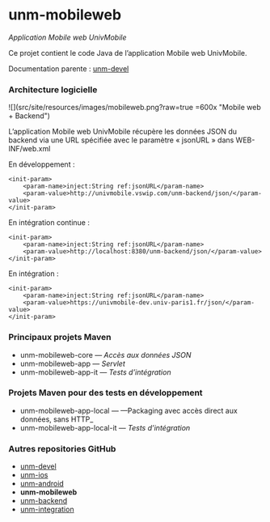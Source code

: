 unm-mobileweb
=============

_Application Mobile web UnivMobile_

Ce projet contient le code Java de l’application Mobile web UnivMobile.

Documentation parente : [unm-devel](../../../unm-devel/blob/develop/README.md "Documentation parente : unm-devel/README.md")

### Architecture logicielle

![](src/site/resources/images/mobileweb.png?raw=true =600x "Mobile web + Backend")

L’application Mobile web UnivMobile récupère les données JSON du backend
via une URL spécifiée avec le paramètre « jsonURL »
dans WEB-INF/web.xml

En développement :

    <init-param>
        <param-name>inject:String ref:jsonURL</param-name>
        <param-value>http://univmobile.vswip.com/unm-backend/json/</param-value>
    </init-param>

En intégration continue :

    <init-param>
        <param-name>inject:String ref:jsonURL</param-name>
        <param-value>http://localhost:8380/unm-backend/json/</param-value>
    </init-param>
    
En intégration :

    <init-param>
        <param-name>inject:String ref:jsonURL</param-name>
        <param-value>https://univmobile-dev.univ-paris1.fr/json/</param-value>
    </init-param>

### Principaux projets Maven

  * unm-mobileweb-core — _Accès aux données JSON_
  * unm-mobileweb-app — _Servlet_
  * unm-mobileweb-app-it — _Tests d’intégration_
  
### Projets Maven pour des tests en développement

  * unm-mobileweb-app-local — —Packaging avec accès direct aux données, sans HTTP_
  * unm-mobileweb-app-local-it — _Tests d’intégration_ 

### Autres repositories GitHub

  * [unm-devel](https://github.com/univmobile/unm-devel/README.md "Repository GitHub unm-devel")
  * [unm-ios](https://github.com/univmobile/unm-ios/README.md "Repository GitHub unm-ios")
  * [unm-android](https://github.com/univmobile/unm-android/README.md "Repository GitHub unm-android")
  * **unm-mobileweb**
  * [unm-backend](https://github.com/univmobile/unm-backend/README.md "Repository GitHub unm-backend")
  * [unm-integration](https://github.com/univmobile/unm-integration/README.md "Repository GitHub unm-integration")

